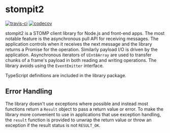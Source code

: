 # stompit2

[![travis-ci](https://api.travis-ci.org/gdaws/stompit2.svg?branch=master)](https://travis-ci.org/github/gdaws/stompit2)
[![codecov](https://codecov.io/gh/gdaws/stompit2/branch/master/graph/badge.svg)](https://codecov.io/gh/gdaws/stompit2)

stompit2 is a STOMP client library for Node.js and front-end apps. The most notable feature is the 
asynchronous pull API for receiving messages. The application controls when it receives the next 
message and the library returns a Promise for the operation. Similarly payload I/O is driven by 
the application. Asynchronous iterators of `UInt8Array` are used to transfer chunks of a frame's 
payload in both reading and writing operations. The library avoids using the `EventEmitter` 
interface.

TypeScript definitions are included in the library package.

## Error Handling

The library doesn't use exceptions where possible and instead most functions return a `Result` object 
to pass a return value or error. To make the library more convenient to use in applications that use 
exception handling, the `result` function is provided to unwrap the return value or throw an exception
if the result status is not `RESULT_OK`.
